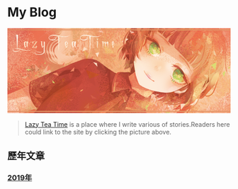 # My Blog

[![Image](https://raw.githubusercontent.com/LazyTeaTime/LazyTeaTime.github.io/master/Photo/Main_Page_Photo.png)](https://lazyteatime.like.community/)

>[Lazy Tea Time](https://lazyteatime.like.community/) is a place where I write various of stories.Readers here could link to the site by clicking the picture above.

## 歷年文章

### [2019年](https://lazyteatime.github.io/2019/2019 "2019年的文章")
